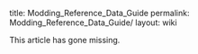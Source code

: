 title: Modding_Reference_Data_Guide
permalink: Modding_Reference_Data_Guide/
layout: wiki

This article has gone missing.
